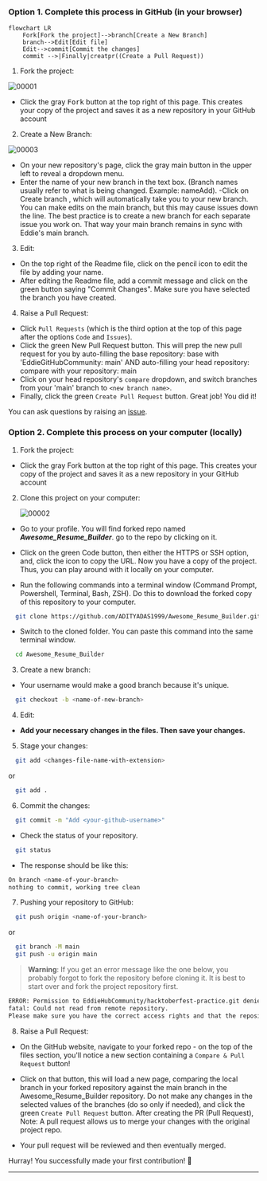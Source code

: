 ### Option 1. Complete this process in GitHub (in your browser)

```mermaid
flowchart LR
    Fork[Fork the project]-->branch[Create a New Branch]
    branch-->Edit[Edit file]
    Edit-->commit[Commit the changes]
    commit -->|Finally|creatpr((Create a Pull Request))

```

1. Fork the project:


![00001](https://user-images.githubusercontent.com/58718316/236407390-0ad6758e-2599-4b0d-9910-49824668ab78.PNG)



- Click the gray <kbd>Fork</kbd> button at the top right of this page. This creates your copy of the project and saves it as a new repository in your GitHub account

2. Create a New Branch:

![00003](https://user-images.githubusercontent.com/58718316/236408222-4f9bd5e8-7304-4624-9a13-00d5128443f1.PNG)


- On your new repository's page, click the gray main button in the upper left to reveal a dropdown menu.
- Enter the name of your new branch in the text box. (Branch names usually refer to what is being changed. Example: nameAdd).
  -Click on Create branch <new branch name>, which will automatically take you to your new branch. You can make edits on the main branch, but this may cause issues down the line. The best practice is to create a new branch for each separate issue you work on. That way your main branch remains in sync with Eddie's main branch.

3. Edit:

- On the top right of the Readme file, click on the pencil icon to edit the file by adding your name.
- After editing the Readme file, add a commit message and click on the green button saying "Commit Changes". Make sure you have selected the branch you have created.

4. Raise a Pull Request:

- Click `Pull Requests` (which is the third option at the top of this page after the options `Code` and `Issues`).
- Click the green New Pull Request button. This will prep the new pull request for you by auto-filling the base repository: base with 'EddieGitHubCommunity: main' AND auto-filling your head repository: compare with your repository: main
- Click on your head repository's `compare` dropdown, and switch branches from your 'main' branch to `<new branch name>`.
- Finally, click the green `Create Pull Request` button. Great job! You did it!

You can ask questions by raising an [issue](https://github.com/ADITYADAS1999/Awesome_Resume_Builder/issues/new/).

### Option 2. Complete this process on your computer (locally)

1. Fork the project:

- Click the gray Fork button at the top right of this page. This creates your copy of the project and saves it as a new repository in your GitHub account

2. Clone this project on your computer:
    
    ![00002](https://user-images.githubusercontent.com/58718316/236409505-43d2424e-9719-40e1-9bbb-ca67e1dd0b1a.PNG)

    

- Go to your profile. You will find forked repo named **_Awesome_Resume_Builder_**. go to the repo by clicking on it.
- Click on the green Code button, then either the HTTPS or SSH option, and, click the icon to copy the URL. Now you have a copy of the project. Thus, you can play around with it locally on your computer.

- Run the following commands into a terminal window (Command Prompt, Powershell, Terminal, Bash, ZSH). Do this to download the forked copy of this repository to your computer.

```bash
  git clone https://github.com/ADITYADAS1999/Awesome_Resume_Builder.git
```

- Switch to the cloned folder. You can paste this command into the same terminal window.

```bash
  cd Awesome_Resume_Builder
```

3. Create a new branch:

- Your username would make a good branch because it's unique.

```bash
  git checkout -b <name-of-new-branch>
```

4. Edit:


- **Add your necessary changes in the files. Then save your changes.**
    

5. Stage your changes:

```bash
  git add <changes-file-name-with-extension>
```

or

```bash
  git add .
```

6. Commit the changes:

```bash
  git commit -m "Add <your-github-username>"
```

- Check the status of your repository.

```bash
  git status
```

- The response should be like this:

```bash
On branch <name-of-your-branch>
nothing to commit, working tree clean
```

7. Pushing your repository to GitHub:

```bash
  git push origin <name-of-your-branch>
```

or

```bash
  git branch -M main
  git push -u origin main
```

> **Warning**: If you get an error message like the one below, you probably forgot to fork the repository before cloning it. It is best to start over and fork the project repository first.

```bash
ERROR: Permission to EddieHubCommunity/hacktoberfest-practice.git denied to <your-github-username>.
fatal: Could not read from remote repository.
Please make sure you have the correct access rights and that the repository exists.
```

8. Raise a Pull Request:

- On the GitHub website, navigate to your forked repo - on the top of the files section, you'll notice a new section containing a `Compare & Pull Request` button!

- Click on that button, this will load a new page, comparing the local branch in your forked repository against the main branch in the Awesome_Resume_Builder repository. Do not make any changes in the selected values of the branches (do so only if needed), and click the green `Create Pull Request` button. After creating the PR (Pull Request), 
  Note: A pull request allows us to merge your changes with the original project repo.

- Your pull request will be reviewed and then eventually merged.

Hurray! You successfully made your first contribution! 🎉

---
